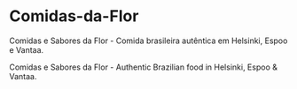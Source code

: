 # Comidas-da-Flor

Comidas e Sabores da Flor - Comida brasileira autêntica em Helsinki, Espoo e Vantaa.

Comidas e Sabores da Flor - Authentic Brazilian food in Helsinki, Espoo & Vantaa.